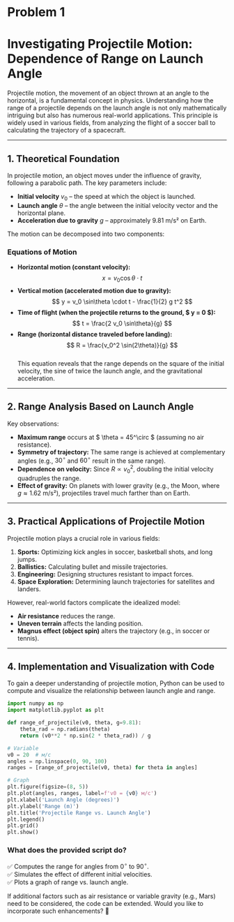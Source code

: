 # Problem 1

# **Investigating Projectile Motion: Dependence of Range on Launch Angle**  

Projectile motion, the movement of an object thrown at an angle to the horizontal, is a fundamental concept in physics. Understanding how the range of a projectile depends on the launch angle is not only mathematically intriguing but also has numerous real-world applications. This principle is widely used in various fields, from analyzing the flight of a soccer ball to calculating the trajectory of a spacecraft.  

---

## **1. Theoretical Foundation**  

In projectile motion, an object moves under the influence of gravity, following a parabolic path. The key parameters include:  

- **Initial velocity** $v_0$ – the speed at which the object is launched.  
- **Launch angle** $\theta$ – the angle between the initial velocity vector and the horizontal plane.  
- **Acceleration due to gravity** $g$ – approximately $9.81$ m/s² on Earth.  

The motion can be decomposed into two components:  

### **Equations of Motion**  
- **Horizontal motion (constant velocity):**  
  $$
  x = v_0 \cos\theta \cdot t
  $$  
- **Vertical motion (accelerated motion due to gravity):**  
  $$
  y = v_0 \sin\theta \cdot t - \frac{1}{2} g t^2
  $$  
- **Time of flight (when the projectile returns to the ground, $ y = 0 $):**  
  $$
  t = \frac{2 v_0 \sin\theta}{g}
  $$  
- **Range (horizontal distance traveled before landing):**  
  $$
  R = \frac{v_0^2 \sin(2\theta)}{g}
  $$  
This equation reveals that the range depends on the square of the initial velocity, the sine of twice the launch angle, and the gravitational acceleration.  

---

## **2. Range Analysis Based on Launch Angle**  

Key observations:  

- **Maximum range** occurs at $ \theta = 45^\circ $ (assuming no air resistance).  
- **Symmetry of trajectory:** The same range is achieved at complementary angles (e.g., $30^\circ$ and $60^\circ$ result in the same range).  
- **Dependence on velocity:** Since $R\propto v_0^2$, doubling the initial velocity quadruples the range.  
- **Effect of gravity:** On planets with lower gravity (e.g., the Moon, where $g \approx 1.62$ m/s²), projectiles travel much farther than on Earth.  

---

## **3. Practical Applications of Projectile Motion**  

Projectile motion plays a crucial role in various fields:  

1. **Sports:** Optimizing kick angles in soccer, basketball shots, and long jumps.  
2. **Ballistics:** Calculating bullet and missile trajectories.  
3. **Engineering:** Designing structures resistant to impact forces.  
4. **Space Exploration:** Determining launch trajectories for satellites and landers.  

However, real-world factors complicate the idealized model:  
- **Air resistance** reduces the range.  
- **Uneven terrain** affects the landing position.  
- **Magnus effect (object spin)** alters the trajectory (e.g., in soccer or tennis).  

---

## **4. Implementation and Visualization with Code**  

To gain a deeper understanding of projectile motion, Python can be used to compute and visualize the relationship between launch angle and range.  

```python
import numpy as np
import matplotlib.pyplot as plt

def range_of_projectile(v0, theta, g=9.81):
    theta_rad = np.radians(theta)
    return (v0**2 * np.sin(2 * theta_rad)) / g

# Variable
v0 = 20  # м/с
angles = np.linspace(0, 90, 100) 
ranges = [range_of_projectile(v0, theta) for theta in angles]

# Graph
plt.figure(figsize=(8, 5))
plt.plot(angles, ranges, label=f'v0 = {v0} м/с')
plt.xlabel('Launch Angle (degrees)')
plt.ylabel('Range (m)')
plt.title('Projectile Range vs. Launch Angle')
plt.legend()
plt.grid()
plt.show()
```

### **What does the provided script do?**  
✅ Computes the range for angles from $0^\circ$ to $90^\circ$.  
✅ Simulates the effect of different initial velocities.  
✅ Plots a graph of range vs. launch angle.  

If additional factors such as air resistance or variable gravity (e.g., Mars) need to be considered, the code can be extended. Would you like to incorporate such enhancements? 🚀  
